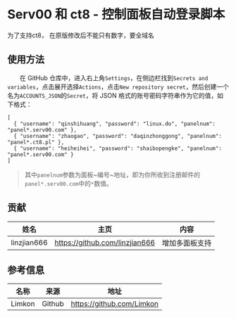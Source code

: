 # Serv00 和 ct8 - 控制面板自动登录脚本
为了支持ct8， 在原版修改后不能只有数字，要全域名
## 使用方法
　　在 GitHub 仓库中，进入右上角`Settings`，在侧边栏找到`Secrets and variables`，点击展开选择`Actions`，点击`New repository secret`，然后创建一个名为`ACCOUNTS_JSON`的`Secret`，将 JSON 格式的账号密码字符串作为它的值，如下格式：  
```
[  
  { "username": "qinshihuang", "password": "linux.do", "panelnum": "panel*.serv00.com" },  
  { "username": "zhaogao", "password": "daqinzhonggong", "panelnum": "panel*.ct8.pl" },  
  { "username": "heiheihei", "password": "shaibopengke", "panelnum": "panel*.serv00.com" }  
]
```
> 其中`panelnum`参数为面板~编号~地址，即为你所收到注册邮件的`panel*.serv00.com`中的`*`数值。

## 贡献
|姓名|主页|内容|
| :------------: | :------------: | :------------: |
|linzjian666|https://github.com/linzjian666|增加多面板支持|

## 参考信息
|  名称 |来源|地址|
| :------------: | :------------: | :------------: |
|Limkon|Github|https://github.com/Limkon|
